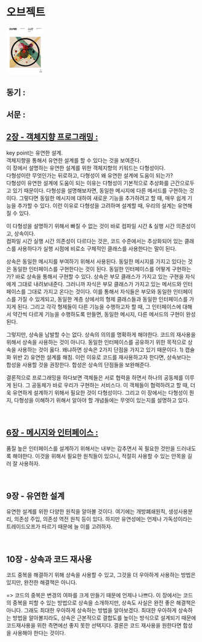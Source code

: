 # 오브젝트

<img src="./img/object-cover.png" width="20%" />

<br>

## 동기 :

## 서문 :

## [2장 - 객체지향 프로그래밍 :](https://github.com/noy3928/TIL/tree/main/Books/Object/2.%EA%B0%9D%EC%B2%B4%EC%A7%80%ED%96%A5%20%ED%94%84%EB%A1%9C%EA%B7%B8%EB%9E%98%EB%B0%8D)

key point는 유연한 설계.  
객체지향을 통해서 유연한 설계를 할 수 있다는 것을 보여준다.  
이 장에서 설명하는 유연한 설계를 위한 객체지향의 키워드는 다형성이다.  
다형성이란 무엇인가는 뒤로하고, 다형성이 왜 유연한 설계에 도움이 되는가?  
다형성이 유연한 설계에 도움이 되는 이유는 다형성이 기본적으로 추상화를 근간으로두고 있기 때문이다. 다형성을 설명해보자면, 동일한 메시지에 다른 메서드를 구현하는 것이다. 그렇다면 동일한 메시지에 대하여 새로운 기능을 추가하려고 할 때, 매우 쉽게 기능을 추가할 수 있다. 이런 이유로 다형성을 고려하며 설계할 때, 우리의 설계는 유연해질 수 있다.

이 다형성을 설명하기 위해서 빠질 수 없는 것이 바로 컴파일 시간 & 실행 시간 의존성이고, 상속이다.  
컴파일 시간 실행 시간 의존성이 다르다는 것은, 코드 수준에서는 추상화되어 있는 클래스를 사용하다가 실행 시점에 비로소 구체적인 클래스를 사용한다는 말이 된다.

상속은 동일한 메시지를 부여하기 위해서 사용된다. 동일한 메시지를 가지고 있다는 것은 동일한 인터페이스를 구현한다는 것이 된다. 동일한 인터페이스를 어떻게 구현하는가? 바로 상속을 통해서 구현할 수 있다. 상속은 부모 클래스가 가지고 있는 구현을 자식에게 그대로 내려보내준다. 그러니까 자식은 부모 클래스가 가지고 있는 메서드와 인터페이스를 그대로 가지고 온다는 것이다. 이를 통해서 자식들은 부모와 동일한 인터페이스를 가질 수 있게되고, 동일한 계층 상에서의 형제 클래스들과 동일한 인터페이스를 가지게 된다. 그리고 각각 형제들이 다른 기능을 수행하고자 할 때, 그 인터페이스에 대해서 약간씩 다르게 기능을 수행하도록 만들면, 동일한 메시지, 다른 메서드의 구현이 완성된다.

그렇지만, 상속을 남발할 수는 없다. 상속의 의의를 명확하게 해야한다. 코드의 재사용을 위해서 상속을 사용하는 것이 아니다. 동일한 인터페이스를 공유하기 위한 목적으로 상속을 사용하는 것이 옳다. 왜냐하면 상속은 2가지 단점을 가지고 있기 때문이다. 1) 캡슐화 위반 2) 유연한 설계를 해침. 이런 이유로 코드를 재사용하고자 한다면, 상속보다는 합성을 사용할 것을 권장한다. 합성은 상속의 단점들을 보완해준다.

결론적으로 프로그래밍을 하다보면 객체들은 서로 협력을 하면서 하나의 공동체를 이루게 된다. 그 공동체가 바로 우리가 구현하는 서비스다. 이 객체들이 협력하려고 할 때, 더욱 유연하게 설계하기 위해서 필요한 것이 다형성이다. 그리고 이 장에서는 다형성이 뭔지, 다형성을 이해하기 위해서 알아야 할 개념들에는 무엇이 있는지를 설명하고 있다.

<br>

## [6장 - 메시지와 인터페이스 :](https://github.com/noy3928/TIL/blob/main/Books/Object/6.%EB%A9%94%EC%8B%9C%EC%A7%80%EC%99%80%EC%9D%B8%ED%84%B0%ED%8E%98%EC%9D%B4%EC%8A%A4/table.md)

품질 높은 인터페이스를 설계하기 위해서는 내부는 감추면서 꼭 필요한 것만을 드러내도록 해야한다. 이것을 위해서 필요한 원칙들이 있으니, 적절히 사용할 수 있는 안목을 길러 잘 사용하자.

<br>

## 9장 - 유연한 설계 

유연한 설계를 위한 다양한 원칙을 알아볼 것이다. 여기에는 개방폐쇄원칙, 생성사용분리, 의존성 주입, 의존성 역전 원칙 등이 있다. 하지만 유연성에는 언제나 가독성이라는 트레이드오프가 따르기 때문에 늘 이를 고려하자. 

<br>

## 10장 - 상속과 코드 재사용 

코드 중복을 해결하기 위해 상속을 사용할 수 있고, 그것을 더 우아하게 사용하는 방법은 있지만, 완전한 해결책은 아니다. 

=> 
코드의 중복은 변경의 여파를 크게 만들기 때문에 언제나 나쁘다. 이 장에서는 코드의 중복을 피할 수 있는 방법으로 상속을 소개하지만, 상속도 사실은 완전 좋은 해결책은 아니다. 그래도 최대한 우아하게 상속하는 방법을 알아보겠다. 최대한 우아하게 상속하는 방법을 알아볼지라도, 상속은 근본적으로 결합도를 높이는 방식으로 설계되기 때문에 코드재사용을 위한 측면에선 좋지 못한 선택지다. 결론은 코드 재사용을 원한다면 합성을 사용해야 한다는 것이다. 


